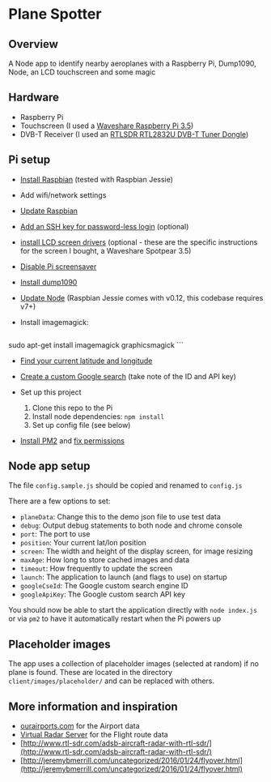 # Plane Spotter

## Overview

A Node app to identify nearby aeroplanes with a Raspberry Pi, Dump1090, Node, an LCD touchscreen and some magic

## Hardware

- Raspberry Pi
- Touchscreen (I used a [Waveshare Raspberry Pi 3.5](http://www.waveshare.com/3.5inch-rpi-lcd-a.htm))
- DVB-T Receiver (I used an [RTLSDR RTL2832U DVB-T Tuner Dongle](http://www.rtl-sdr.com/buy-rtl-sdr-dvb-t-dongles/))

## Pi setup
- [Install Raspbian](https://www.raspberrypi.org/downloads/raspbian/) (tested with Raspbian Jessie)

- Add wifi/network settings

- [Update Raspbian](https://www.raspberrypi.org/documentation/raspbian/updating.md)

- [Add an SSH key for password-less login](https://www.raspberrypi.org/documentation/remote-access/ssh/passwordless.md) (optional)

- [install LCD screen drivers](http://www.waveshare.com/wiki/3.5inch_RPi_LCD_(A)) (optional - these are the specific instructions for the screen I bought, a Waveshare Spotpear 3.5)

- [Disable Pi screensaver](https://oshlab.com/raspberry-pi-kiosk-mode/)

- [Install dump1090](https://github.com/mutability/dump1090)

- [Update Node](http://thisdavej.com/upgrading-to-more-recent-versions-of-node-js-on-the-raspberry-pi/) (Raspbian Jessie comes with v0.12, this codebase requires v7+)

- Install imagemagick:

	```
sudo apt-get install imagemagick graphicsmagick
	```
- [Find your current latitude and longitude](http://en.mygeoposition.com/)

- [Create a custom Google search](https://github.com/vdemedes/google-images#set-up-google-custom-search-engine) (take note of the ID and API key) 

- Set up this project
	1. Clone this repo to the Pi
	2. Install node dependencies: ```npm install```
	3. Set up config file (see below)

- [Install PM2](http://arroyocode.com/raspberry-pi-nodejs-web-server-with-pm2/) and [fix permissions](https://github.com/Unitech/pm2/issues/1654)

## Node app setup

The file `config.sample.js` should be copied and renamed to `config.js`

There are a few options to set: 

 - `planeData`: Change this to the demo json file to use test data
 - `debug`: Output debug statements to both node and chrome console
 - `port`: The port to use
 - `position`: Your current lat/lon position
 - `screen`: The width and height of the display screen, for image resizing
 -  `maxAge`: How long to store cached images and data
 - `timeout`: How frequently to update the screen
 - `launch`: The application to launch (and flags to use) on startup
 - `googleCseId`: The Google custom search engine ID
 - `googleApiKey`: The Google custom search API key

You should now be able to start the application directly with `node index.js` or via `pm2` to have it automatically restart when the Pi powers up

## Placeholder images

The app uses a collection of placeholder images (selected at random) if no plane is found. These are located in the directory `client/images/placeholder/` and can be replaced with others.

## More information and inspiration

- [ourairports.com](http://ourairports.com/) for the Airport data
- [Virtual Radar Server](http://www.virtualradarserver.co.uk) for the Flight route data
- [http://www.rtl-sdr.com/adsb-aircraft-radar-with-rtl-sdr/](http://www.rtl-sdr.com/adsb-aircraft-radar-with-rtl-sdr/)
- [http://jeremybmerrill.com/uncategorized/2016/01/24/flyover.html](http://jeremybmerrill.com/uncategorized/2016/01/24/flyover.html)
